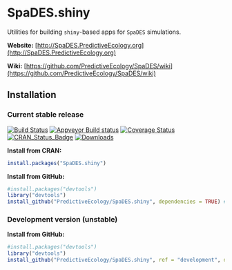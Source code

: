 # SpaDES.shiny

Utilities for building `shiny`-based apps for `SpaDES` simulations.

**Website:** [http://SpaDES.PredictiveEcology.org](http://SpaDES.PredictiveEcology.org)

**Wiki:** [https://github.com/PredictiveEcology/SpaDES/wiki](https://github.com/PredictiveEcology/SpaDES/wiki)

## Installation

### Current stable release

[![Build Status](https://travis-ci.org/PredictiveEcology/SpaDES.shiny.svg?branch=master)](https://travis-ci.org/PredictiveEcology/SpaDES.shiny)
[![Appveyor Build status](https://ci.appveyor.com/api/projects/status/2fxqhgk6miv2fytd/branch/master?svg=true)](https://ci.appveyor.com/project/achubaty/spades.shiny/branch/master)
[![Coverage Status](https://coveralls.io/repos/github/PredictiveEcology/SpaDES.shiny/badge.svg?branch=master)](https://coveralls.io/github/PredictiveEcology/SpaDES.shiny?branch=master)
[![CRAN_Status_Badge](http://www.r-pkg.org/badges/version/SpaDES.shiny)](https://cran.r-project.org/package=SpaDES.shiny)
[![Downloads](http://cranlogs.r-pkg.org/badges/grand-total/SpaDES.shiny)](https://cran.r-project.org/package=SpaDES.shiny)

**Install from CRAN:**

```r
install.packages("SpaDES.shiny")
```

**Install from GitHub:**

```r
#install.packages("devtools")
library("devtools")
install_github("PredictiveEcology/SpaDES.shiny", dependencies = TRUE) # stable
```

### Development version (unstable)

**Install from GitHub:**

```r
#install.packages("devtools")
library("devtools")
install_github("PredictiveEcology/SpaDES.shiny", ref = "development", dependencies = TRUE) # unstable
```
